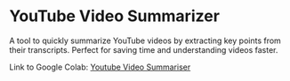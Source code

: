 # YouTube Video Summarizer
A tool to quickly summarize YouTube videos by extracting key points from their transcripts. Perfect for saving time and understanding videos faster.

Link to Google Colab: [Youtube Video Summariser](RAG_Youtube_chatbot.ipynb)
